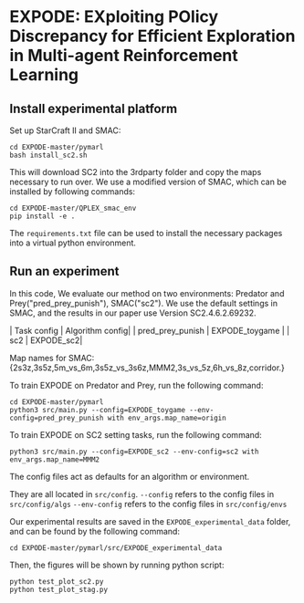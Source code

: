 # EXPODE: EXploiting POlicy Discrepancy for Efficient Exploration in Multi-agent Reinforcement Learning

## Install experimental platform

Set up StarCraft II and SMAC:

```shell
cd EXPODE-master/pymarl
bash install_sc2.sh
```

This will download SC2 into the 3rdparty folder and copy the maps necessary to run over. We use a modified version of SMAC, which can be installed by following commands:

```shell
cd EXPODE-master/QPLEX_smac_env
pip install -e .
```

The `requirements.txt` file can be used to install the necessary packages into a virtual python environment.

## Run an experiment 
In this code, We evaluate our method on two environments: Predator and Prey("pred_prey_punish"), SMAC("sc2"). We use the default settings in SMAC, and the results in our paper use Version SC2.4.6.2.69232.

| Task config  | Algorithm config|
| pred_prey_punish  | EXPODE_toygame |
| sc2 | EXPODE_sc2|

Map names for SMAC:
{2s3z,3s5z,5m_vs_6m,3s5z_vs_3s6z,MMM2,3s_vs_5z,6h_vs_8z,corridor.}


To train EXPODE on Predator and Prey, run the following command:
```shell
cd EXPODE-master/pymarl
python3 src/main.py --config=EXPODE_toygame --env-config=pred_prey_punish with env_args.map_name=origin 
```


To train EXPODE on SC2 setting tasks, run the following command:
```shell
python3 src/main.py --config=EXPODE_sc2 --env-config=sc2 with env_args.map_name=MMM2 
```



The config files act as defaults for an algorithm or environment. 

They are all located in `src/config`.
`--config` refers to the config files in `src/config/algs`
`--env-config` refers to the config files in `src/config/envs`



Our experimental results are saved in the `EXPODE_experimental_data` folder, and can be found by the following command:

```SHE
cd EXPODE-master/pymarl/src/EXPODE_experimental_data
```

Then, the figures will be shown by running python script:

```shell
python test_plot_sc2.py
python test_plot_stag.py
```

